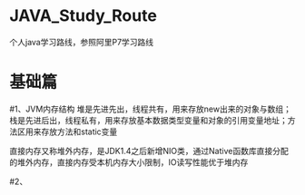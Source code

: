 # JAVA_Study_Route
个人java学习路线，参照阿里P7学习路线

# 基础篇

#1、JVM内存结构
堆是先进先出，线程共有，用来存放new出来的对象与数组；栈是先进后出，线程私有，用来存放基本数据类型变量和对象的引用变量地址；方法区用来存放方法和static变量

直接内存又称堆外内存，是JDK1.4之后新增NIO类，通过Native函数库直接分配的堆外内存，直接内存受本机内存大小限制，IO读写性能优于堆内存

#2、
